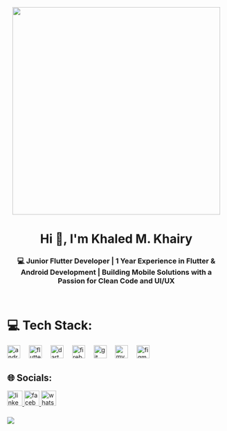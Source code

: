 <div align="center">
  <img height="480" src="https://media.giphy.com/media/L1R1tvI9svkIWwpVYr/giphy.gif?cid=790b7611uvmph45atanox6exib8pnnofytflglwphcvmq2od&ep=v1_gifs_search&rid=giphy.gif&ct=g"/>
</div>

<h1 align="center">Hi 👋, I'm Khaled M. Khairy</h1>
<h3 align="center">💻 Junior Flutter Developer | 1 Year Experience in Flutter & Android Development | Building Mobile Solutions with a Passion for Clean Code and UI/UX</h3>

<br clear="both">

# 💻 Tech Stack:
<div align="left">
  <img src="https://cdn.jsdelivr.net/gh/devicons/devicon/icons/android/android-plain.svg" height="30" alt="android logo"  />
  <img width="12" />
  <img src="https://cdn.jsdelivr.net/gh/devicons/devicon/icons/flutter/flutter-original.svg" height="30" alt="flutter logo"  />
  <img width="12" />
  <img src="https://cdn.jsdelivr.net/gh/devicons/devicon/icons/dart/dart-original.svg" height="30" alt="dart logo"  />
  <img width="12" />
  <img src="https://cdn.jsdelivr.net/gh/devicons/devicon/icons/firebase/firebase-plain.svg" height="30" alt="firebase logo"  />
  <img width="12" />
  <img src="https://cdn.jsdelivr.net/gh/devicons/devicon/icons/git/git-original.svg" height="30" alt="git logo"  />
  <img width="12" />
  <img src="https://cdn.jsdelivr.net/gh/devicons/devicon/icons/mysql/mysql-original.svg" height="30" alt="mysql logo"  />
  <img width="12" />
  <img src="https://cdn.jsdelivr.net/gh/devicons/devicon/icons/figma/figma-original.svg" height="30" alt="figma logo"  />
</div>

## 🌐 Socials:
<div align="left">
  <a href="https://www.linkedin.com/in/khaled-mohamed-013488257/" target="_blank">
    <img src="https://img.shields.io/static/v1?message=LinkedIn&logo=linkedin&label=&color=0077B5&logoColor=white&labelColor=&style=for-the-badge" height="35" alt="linkedin logo"  />
  </a>
  <a href="https://www.facebook.com/Khaled.Khaiiry" target="_blank">
    <img src="https://img.shields.io/static/v1?message=Facebook&logo=facebook&label=&color=1877F2&logoColor=white&labelColor=&style=for-the-badge" height="35" alt="facebook logo"  />
  </a>
  <a href="https://wa.me/+201025335476" target="_blank">
    <img src="https://img.shields.io/static/v1?message=Whatsapp&logo=whatsapp&label=&color=25D366&logoColor=white&labelColor=&style=for-the-badge" height="35" alt="whatsapp logo"  />
  </a>
</div>

###

[![](https://visitcount.itsvg.in/api?id=Khaled-Khairy&icon=5&color=0)](https://visitcount.itsvg.in)
